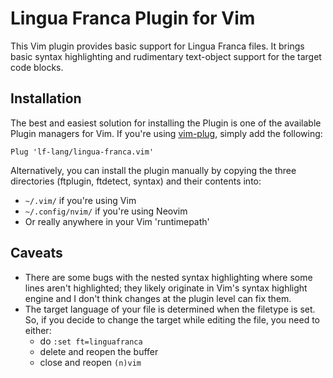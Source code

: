 # Lingua Franca Plugin for Vim

This Vim plugin provides basic support for Lingua Franca files.
It brings basic syntax highlighting and rudimentary text-object support for the target code blocks.

## Installation

The best and easiest solution for installing the Plugin is one of the available Plugin managers for Vim.
If you're using [vim-plug](https://github.com/junegunn/vim-plug), simply add the following:
```Vim
Plug 'lf-lang/lingua-franca.vim'
```

Alternatively, you can install the plugin manually by copying the three directories (ftplugin, ftdetect, syntax) and their contents into:

- `~/.vim/` if you're using Vim
- `~/.config/nvim/` if you're using Neovim
- Or really anywhere in your Vim 'runtimepath'

## Caveats

- There are some bugs with the nested syntax highlighting where some lines aren't highlighted; they likely originate in Vim's syntax highlight engine and I don't think changes at the plugin level can fix them.
- The target language of your file is determined when the filetype is set. So, if you decide to change the target while editing the file, you need to either:
  - do `:set ft=linguafranca`
  - delete and reopen the buffer
  - close and reopen `(n)vim`
